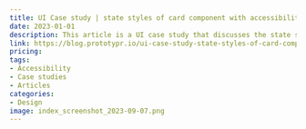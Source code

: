 ```yaml
---
title: UI Case study | state styles of card component with accessibility in mind
date: 2023-01-01
description: This article is a UI case study that discusses the state styles of a card component with accessibility in mind.
link: https://blog.prototypr.io/ui-case-study-state-styles-of-card-component-with-accessibility-in-mind-2f30137c6108
pricing: 
tags: 
- Accessibility
- Case studies
- Articles
categories: 
- Design
image: index_screenshot_2023-09-07.png
---
```

